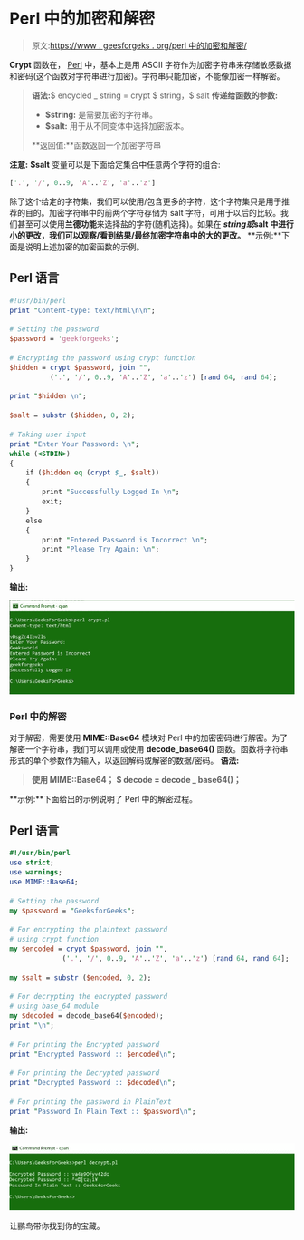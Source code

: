 # Perl 中的加密和解密

> 原文:[https://www . geesforgeks . org/perl 中的加密和解密/](https://www.geeksforgeeks.org/encryption-and-decryption-in-perl/)

**Crypt** 函数在， [Perl](https://www.geeksforgeeks.org/introduction-to-perl/) 中，基本上是用 ASCII 字符作为加密字符串来存储敏感数据和密码(这个函数对字符串进行加密)。字符串只能加密，不能像加密一样解密。

> **语法:**$ encycled _ string = crypt $ string，$ salt
> **传递给函数的参数:**
> 
> *   **$string:** 是需要加密的字符串。
> *   **$salt:** 用于从不同变体中选择加密版本。
> 
> **返回值:**函数返回一个加密字符串

**注意:** **$salt** 变量可以是下面给定集合中任意两个字符的组合:

```perl
['.', '/', 0..9, 'A'..'Z', 'a'..'z']
```

除了这个给定的字符集，我们可以使用/包含更多的字符，这个字符集只是用于推荐的目的。加密字符串中的前两个字符存储为 salt 字符，可用于以后的比较。我们甚至可以使用**兰德功能**来选择盐的字符(随机选择)。如果在 **$string 或$salt 中进行小的更改，我们可以观察/看到结果/最终加密字符串中的大的更改。**
**示例:**下面是说明上述加密的加密函数的示例。

## Perl 语言

```perl
#!usr/bin/perl
print "Content-type: text/html\n\n";

# Setting the password
$password = 'geekforgeeks';

# Encrypting the password using crypt function
$hidden = crypt $password, join "",
          ('.', '/', 0..9, 'A'..'Z', 'a'..'z') [rand 64, rand 64];

print "$hidden \n";

$salt = substr ($hidden, 0, 2);

# Taking user input
print "Enter Your Password: \n";
while (<STDIN>)
{
    if ($hidden eq (crypt $_, $salt))
    {
        print "Successfully Logged In \n";
        exit;
    }
    else
    {
        print "Entered Password is Incorrect \n";
        print "Please Try Again: \n";
    }
}
```

**输出:**

![](img/3897dfcb741cf85cc9e65b7bb30e602b.png)

### Perl 中的解密

对于解密，需要使用 **MIME::Base64** 模块对 Perl 中的加密密码进行解密。为了解密一个字符串，我们可以调用或使用 **decode_base64()** 函数。函数将字符串形式的单个参数作为输入，以返回解码或解密的数据/密码。
**语法:**

> **使用 MIME::Base64；**
> **$ decode = decode _ base64()；**

**示例:**下面给出的示例说明了 Perl 中的解密过程。

## Perl 语言

```perl
#!/usr/bin/perl
use strict;
use warnings;
use MIME::Base64;

# Setting the password
my $password = "GeeksforGeeks";

# For encrypting the plaintext password
# using crypt function
my $encoded = crypt $password, join "",
             ('.', '/', 0..9, 'A'..'Z', 'a'..'z') [rand 64, rand 64];

my $salt = substr ($encoded, 0, 2);

# For decrypting the encrypted password
# using base_64 module
my $decoded = decode_base64($encoded);
print "\n";

# For printing the Encrypted password
print "Encrypted Password :: $encoded\n";

# For printing the Decrypted password
print "Decrypted Password :: $decoded\n";

# For printing the password in PlainText
print "Password In Plain Text :: $password\n";
```

**输出:**

![](img/9269e0fb7fc9ee601f3607f0409cc717.png)

让鹂鸟带你找到你的宝藏。
